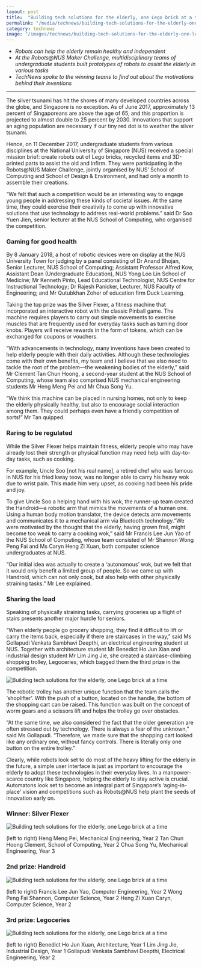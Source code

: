 ```yaml
---
layout: post
title:  "Building tech solutions for the elderly, one Lego brick at a time"
permalink: "/media/technews/building-tech-solutions-for-the-elderly-one-lego-brick-at-a-time"
category: technews
image: "/images/technews/building-tech-solutions-for-the-elderly-one-lego-brick-at-a-time-part-1.png"
---
```


* *Robots can help the elderly remain healthy and independent*
* *At the Robots@NUS Maker Challenge, multidisciplinary teams of undergraduate students built prototypes of robots to assist the elderly in various tasks*
* *TechNews spoke to the winning teams to find out about the motivations behind their inventions*

---

The silver tsunami has hit the shores of many developed countries across the globe, and Singapore is no exception. As of June 2017, approximately 13 percent of Singaporeans are above the age of 65, and this proportion is projected to almost double to 25 percent by 2030. Innovations that support an aging population are necessary if our tiny red dot is to weather the silver tsunami.

Hence, on 11 December 2017, undergraduate students from various disciplines at the National University of Singapore (NUS) received a special mission brief: create robots out of Lego bricks, recycled items and 3D-printed parts to assist the old and infirm. They were participating in the Robots@NUS Maker Challenge, jointly organised by NUS’ School of Computing and School of Design & Environment, and had only a month to assemble their creations. 

“We felt that such a competition would be an interesting way to engage young people in addressing these kinds of societal issues. At the same time, they could exercise their creativity to come up with innovative solutions that use technology to address real-world problems.” said Dr Soo Yuen Jien, senior lecturer at the NUS School of Computing, who organised the competition.

### **Gaming for good health**
By 8 January 2018, a host of robotic devices were on display at the NUS University Town for judging by a panel consisting of Dr Anand Bhojan, Senior Lecturer, NUS School of Computing; Assistant Professor Alfred Kow, Assistant Dean (Undergraduate Education), NUS Yong Loo Lin School of Medicine; Mr Kenneth Pinto, Lead Educational Technologist, NUS Centre for Instructional Technology; Dr Rajesh Panicker, Lecturer, NUS Faculty of Engineering; and Mr Qutubkhan Zoher of education firm Duck Learning.

Taking the top prize was the Silver Flexer, a fitness machine that incorporated an interactive robot with the classic Pinball game. The machine requires players to carry out simple movements to exercise muscles that are frequently used for everyday tasks such as turning door knobs. Players will receive rewards in the form of tokens, which can be exchanged for coupons or vouchers.

“With advancements in technology, many inventions have been created to help elderly people with their daily activities. Although these technologies come with their own benefits, my team and I believe that we also need to tackle the root of the problem—the weakening bodies of the elderly,” said Mr Clement Tan Chun Hoong, a second-year student at the NUS School of Computing, whose team also comprised NUS mechanical engineering students Mr Heng Meng Pei and Mr Chua Song Yu.

“We think this machine can be placed in nursing homes, not only to keep the elderly physically healthy, but also to encourage social interaction among them. They could perhaps even have a friendly competition of sorts!” Mr Tan quipped.

### **Raring to be regulated**
While the Silver Flexer helps maintain fitness, elderly people who may have already lost their strength or physical function may need help with day-to-day tasks, such as cooking.

For example, Uncle Soo [not his real name], a retired chef who was famous in NUS for his fried kway teow, was no longer able to carry his heavy wok due to wrist pain. This made him very upset, as cooking had been his pride and joy.

To give Uncle Soo a helping hand with his wok, the runner-up team created the Handroid—a robotic arm that mimics the movements of a human one. Using a human body motion translator, the device detects arm movements and communicates it to a mechanical arm via Bluetooth technology.“We were motivated by the thought that the elderly, having grown frail, might become too weak to carry a cooking wok,” said Mr Francis Lee Jun Yao of the NUS School of Computing, whose team consisted of Mr Shannon Wong Peng Fai and Ms Caryn Heng Zi Xuan, both computer science undergraduates at NUS.

“Our initial idea was actually to create a ‘autonomous’ wok, but we felt that it would only benefit a limited group of people. So we came up with Handroid, which can not only cook, but also help with other physically straining tasks.” Mr Lee explained.

### **Sharing the load**
Speaking of physically straining tasks, carrying groceries up a flight of stairs presents another major hurdle for seniors.

“When elderly people go grocery shopping, they find it difficult to lift or carry the items back, especially if there are staircases in the way,” said Ms Gollapudi Venkata Sambhavi Deepthi, an electrical engineering student at NUS. Together with architecture student Mr Benedict Ho Jun Xian and industrial design student Mr Lim Jing Jie, she created a staircase-climbing shopping trolley, Legoceries, which bagged them the third prize in the competition.

![Building tech solutions for the elderly, one Lego brick at a time](/images/technews/building-tech-solutions-for-the-elderly-one-lego-brick-at-a-time-part-1.png)

The robotic trolley has another unique function that the team calls the ‘shoplifter’. With the push of a button, located on the handle, the bottom of the shopping cart can be raised. This function was built on the concept of worm gears and a scissors lift and helps the trolley go over obstacles.

“At the same time, we also considered the fact that the older generation are often stressed out by technology. There is always a fear of the unknown,” said Ms Gollapudi. “Therefore, we made sure that the shopping cart looked like any ordinary one, without fancy controls. There is literally only one button on the entire trolley.”

Clearly, while robots look set to do most of the heavy lifting for the elderly in the future, a simple user interface is just as important to encourage the elderly to adopt these technologies in their everyday lives. In a manpower-scarce country like Singapore, helping the elderly to stay active is crucial. Automatons look set to become an integral part of Singapore’s ‘aging-in-place’ vision and competitions such as Robots@NUS help plant the seeds of innovation early on.

### **Winner: Silver Flexer**

![Building tech solutions for the elderly, one Lego brick at a time](/images/technews/building-tech-solutions-for-the-elderly-one-lego-brick-at-a-time-part-2.png)

(left to right)
Heng Meng Pei, Mechanical Engineering, Year 2
Tan Chun Hoong Clement, School of Computing, Year 2
Chua Song Yu, Mechanical Engineering, Year 3

### **2nd prize: Handroid**

![Building tech solutions for the elderly, one Lego brick at a time](/images/technews/building-tech-solutions-for-the-elderly-one-lego-brick-at-a-time-part-3.png)

(left to right)
Francis Lee Jun Yao, Computer Engineering, Year 2
Wong Peng Fai Shannon, Computer Science, Year 2
Heng Zi Xuan Caryn, Computer Science, Year 2

### **3rd prize: Legoceries**

![Building tech solutions for the elderly, one Lego brick at a time](/images/technews/building-tech-solutions-for-the-elderly-one-lego-brick-at-a-time-part-4.png)

(left to right)
Benedict Ho Jun Xuan, Architecture, Year 1
Lim Jing Jie, Industrial Design, Year 1
Gollapudi Venkata Sambhavi Deepthi, Electrical Engineering, Year 2
